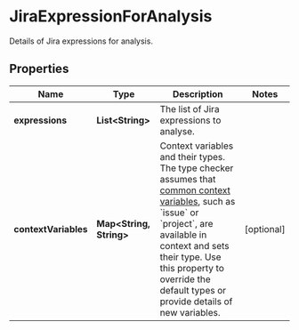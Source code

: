 

# JiraExpressionForAnalysis

Details of Jira expressions for analysis.
## Properties

Name | Type | Description | Notes
------------ | ------------- | ------------- | -------------
**expressions** | **List&lt;String&gt;** | The list of Jira expressions to analyse. | 
**contextVariables** | **Map&lt;String, String&gt;** | Context variables and their types. The type checker assumes that [common context variables](https://developer.atlassian.com/cloud/jira/platform/jira-expressions/#context-variables), such as &#x60;issue&#x60; or &#x60;project&#x60;, are available in context and sets their type. Use this property to override the default types or provide details of new variables. |  [optional]



